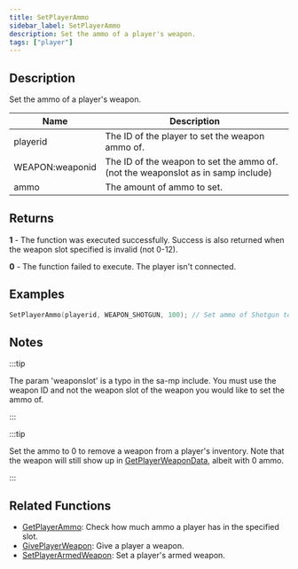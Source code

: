 ```yaml
---
title: SetPlayerAmmo
sidebar_label: SetPlayerAmmo
description: Set the ammo of a player's weapon.
tags: ["player"]
---
```


## Description

Set the ammo of a player's weapon.

| Name            | Description                                                                      |
| --------------- | -------------------------------------------------------------------------------- |
| playerid        | The ID of the player to set the weapon ammo of.                                  |
| WEAPON:weaponid | The ID of the weapon to set the ammo of. (not the weaponslot as in samp include) |
| ammo            | The amount of ammo to set.                                                       |

## Returns

**1** - The function was executed successfully. Success is also returned when the weapon slot specified is invalid (not 0-12).

**0** - The function failed to execute. The player isn't connected.

## Examples

```c
SetPlayerAmmo(playerid, WEAPON_SHOTGUN, 100); // Set ammo of Shotgun to 100 bullets
```

## Notes

:::tip

The param 'weaponslot' is a typo in the sa-mp include. You must use the weapon ID and not the weapon slot of the weapon you would like to set the ammo of.

:::

:::tip

Set the ammo to 0 to remove a weapon from a player's inventory. Note that the weapon will still show up in [GetPlayerWeaponData](GetPlayerWeaponData), albeit with 0 ammo.

:::

## Related Functions

- [GetPlayerAmmo](GetPlayerAmmo): Check how much ammo a player has in the specified slot.
- [GivePlayerWeapon](GivePlayerWeapon): Give a player a weapon.
- [SetPlayerArmedWeapon](SetPlayerArmedWeapon): Set a player's armed weapon.
